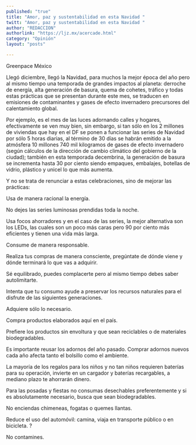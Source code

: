 ```yaml
---
published: "true"
title: "Amor, paz y sustentabilidad en esta Navidad "
twitt: "Amor, paz y sustentabilidad en esta Navidad "
author: "REDACCION"
authorlink: "https://ljz.mx/acercade.html"
category: "Opinión"
layout: "posts"

---
```



  Greenpace México



Llegó diciembre, llegó la Navidad, para muchos la mejor época del año pero al mismo tiempo una temporada de grandes impactos al planeta: derroche de energía, alta generación de basura, quema de cohetes, tráfico y todas estas prácticas que se presentan durante este mes, se traducen en emisiones de contaminantes y gases de efecto invernadero precursores del calentamiento global.  

  Por ejemplo, es el mes de las luces adornando calles y hogares, efectivamente se ven muy bien, sin embargo, si tan sólo en los 2 millones de viviendas que hay en el DF se ponen a funcionar las series de Navidad por sólo 5 horas diarias, al término de 30 días se habrán emitido a la atmósfera 10 millones 740 mil kilogramos de gases de efecto invernadero (según cálculos de la dirección de cambio climático del gobierno de la ciudad); también en esta temporada decembrina, la generación de basura se incrementa hasta 30 por ciento siendo empaques, embalajes, botellas de vidrio, plástico y unicel lo que más aumenta.



  Y no se trata de renunciar a estas celebraciones, sino de mejorar las prácticas:



  Usa de manera racional la energía.



  No dejes las series luminosas prendidas toda la noche.



  Usa focos ahorradores y en el caso de las series, la mejor alternativa son los LEDs, las cuales son un poco más caras pero 90 por ciento más eficientes y tienen una vida más larga.



  Consume de manera responsable.



  Realiza tus compras de manera consciente, pregúntate de dónde viene y dónde terminará lo que vas a adquirir.



  Sé equilibrado, puedes complacerte pero al mismo tiempo debes saber autolimitarte.



  Intenta que tu consumo ayude a preservar los recursos naturales para el disfrute de las siguientes generaciones.



  Adquiere sólo lo necesario.



  Compra productos elaborados aquí en el país.



  Prefiere los productos sin envoltura y que sean reciclables o de materiales biodegradables.



  Es importante reusar los adornos del año pasado. Comprar adornos nuevos cada año afecta tanto el bolsillo como el ambiente.



  La mayoría de los regalos para los niños y no tan niños requieren baterías para su operación, invierte en un cargador y baterías recargables, a mediano plazo te ahorrarán dinero.



  Para las posadas y fiestas no consumas desechables preferentemente y si es absolutamente necesario, busca que sean biodegradables.



  No enciendas chimeneas, fogatas o quemes llantas.



  Reduce el uso del automóvil: camina, viaja en transporte público o en bicicleta. ?



  No contamines.

